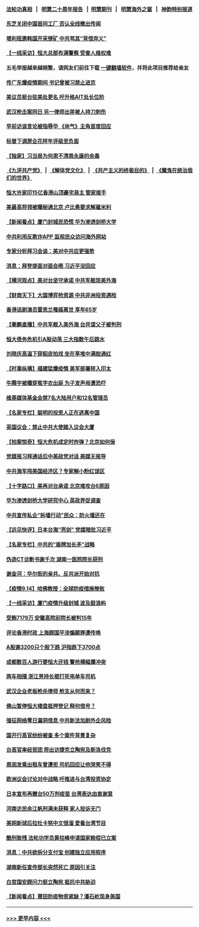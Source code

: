 #### [法轮功真相](https://github.com/gfw-breaker/truth/blob/master/README.md?t=0) &nbsp;&nbsp;|&nbsp;&nbsp; [明慧二十周年报告](https://github.com/gfw-breaker/mh-reports/blob/master/README.md?t=0) &nbsp;&nbsp;|&nbsp;&nbsp;[明慧期刊](https://github.com/gfw-breaker/mh-qikan) &nbsp;&nbsp;|&nbsp;&nbsp; [明慧海外之窗](https://github.com/gfw-breaker/mh-news/blob/master/README.md?t=0) &nbsp;&nbsp;|&nbsp;&nbsp; [神韵特别报道](https://github.com/gfw-breaker/mh-news/blob/master/shenyun.md?t=0)
#### [东芝关闭中国首间工厂 否认全线撤出传闻](../pages/nsc413/n13234658.md?t=09151551) 
#### [塔利班邀韩国开采锂矿 中共骂其“背信弃义”](../pages/nsc413/n13234619.md?t=09151551) 
#### [【一线采访】恒大总部布满警察 受害人维权难](../pages/nsc413/n13235360.md?t=09151551) 
#### 五毛举报越来越频繁，请网友们前往下载 [一键翻墙软件](https://github.com/gfw-breaker/ssr-accounts)，并将此项目推荐给亲友
#### [传广东爆疫情期间 书记曾被习禁止进京](../pages/nsc413/n13235005.md?t=09151551) 
#### [美议员挺台驻美处更名 吁升格AIT处长位阶](../pages/nsc413/n13234904.md?t=09151551) 
#### [武汉枪击案同日 另一律师出差被人持刀刺伤](../pages/nsc413/n13235101.md?t=09151551) 
#### [早前访谈言论被指辱华 《尚气》主角首度回应](../pages/nsc413/n13234560.md?t=09151551) 
#### [标普下调房企花样年评级至负面](../pages/nsc413/n13234715.md?t=09151551) 
#### [【独家】习当局为何肃不清周永康的余毒](../pages/nsc413/n13234584.md?t=09151551) 
#### [《九评共产党》](https://github.com/begood0513/9ping.md/blob/master/README.md) &nbsp;|&nbsp; [《解体党文化》](../../../../jtdwh.md/blob/master/README.md)  &nbsp;|&nbsp; [《共产主义的终极目的》](../../../../gczydzjmd.md/blob/master/README.md) &nbsp;|&nbsp; [《魔鬼在统治我们的世界》](../../../../mgztzwmdsj.md/blob/master/README.md) 
#### [恒大许家印15亿香港山顶豪宅易主 管家接手](../pages/nsc413/n13234871.md?t=09151551) 
#### [美最高将领被曝秘通北京 卢比奥要求解雇米利](../pages/nsc413/n13234647.md?t=09151551) 
#### [【新闻看点】厦门封城民恐慌 华为渗透剑桥大学](../pages/nsc413/n13234501.md?t=09151551) 
#### [中共利用反欺诈APP 监视民众访问海外网站](../pages/nsc413/n13234564.md?t=09151551) 
#### [专家分析拜习会谈：美对中共应更强势](../pages/nsc413/n13233514.md?t=09151551) 
#### [消息：拜登提面对面会晤 习近平没回应](../pages/nsc413/n13234614.md?t=09151551) 
#### [【横河观点】美对台坚守承诺 中共军舰现美外海](../pages/nsc413/n13234540.md?t=09151551) 
#### [【财商天下】大国博弈抢资源 中共非洲投资遇险](../pages/nsc413/n13234042.md?t=09151551) 
#### [香港话剧演员雷思兰罹癌离世 享年65岁](../pages/nsc413/n13234413.md?t=09151551) 
#### [【秦鹏直播】中共军舰入美外海 台共谍父子被判刑](../pages/nsc413/n13234517.md?t=09151551) 
#### [恒大债务危机引A股动荡 三大指数午后跳水](../pages/nsc413/n13234254.md?t=09151551) 
#### [刘晓庆高温下穿貂皮拍戏 坐在草堆中满脸通红](../pages/nsc413/n13234149.md?t=09151551) 
#### [【时事纵横】福建猛爆疫情 美军部署转入印太](../pages/nsc413/n13234487.md?t=09151551) 
#### [牛腾宇被曝穿冤字衣出庭 为子发声母遭恐吓](../pages/nsc413/n13234273.md?t=09151551) 
#### [维基媒体基金会禁7名大陆用户和12名管理员](../pages/nsc413/n13234181.md?t=09151551) 
#### [【名家专栏】聪明的投资人正在逃离中国](../pages/nsc413/n13232898.md?t=09151551) 
#### [英国议会：禁止中共大使踏入议会大厦](../pages/nsc413/n13234175.md?t=09151551) 
#### [【拍案惊奇】恒大危机成定时炸弹？北京如何保](../pages/nsc413/n13233385.md?t=09151551) 
#### [党媒报习拜通话后中美政党对话 美媒无报导](../pages/nsc413/n13234138.md?t=09151551) 
#### [中共海军闯美国经济区？专家解小粉红误区](../pages/nsc413/n13234062.md?t=09151551) 
#### [【十字路口】美再对台承诺 北京难攻台6原因](../pages/nsc413/n13233361.md?t=09151551) 
#### [华为渗透剑桥大学研究中心 英政界促调查](../pages/nsc413/n13233815.md?t=09151551) 
#### [中共宣传私企“拆墙行动”民众：防火墙还在](../pages/nsc413/n13233718.md?t=09151551) 
#### [【远见快评】日本台海“亮剑” 党媒暗批习近平](../pages/nsc413/n13231409.md?t=09151551) 
#### [【名家专栏】中共的“盾牌加长矛”战略](../pages/nsc413/n13230258.md?t=09151551) 
#### [伪造CT诊断书逾千次 湖南一医院院长获刑](../pages/nsc413/n13233241.md?t=09151551) 
#### [谢金河：华尔街的亲共、反共派开始对抗](../pages/nsc413/n13233111.md?t=09151551) 
#### [【疫情9.14】哈佛教授：全球防疫措施惨败](../pages/nsc413/n13232904.md?t=09151551) 
#### [【一线采访】厦门疫情升级封城 波及鼓浪屿](../pages/nsc413/n13233108.md?t=09151551) 
#### [受贿7179万 安徽高院前院长被判15年](../pages/nsc413/n13233171.md?t=09151551) 
#### [评论香港时政 上海顾国平涉煽颠罪遭传唤](../pages/nsc413/n13233139.md?t=09151551) 
#### [A股逾3200只个股下跌 沪指跌下3700点](../pages/nsc413/n13232622.md?t=09151551) 
#### [成都数百人游行要恒大还钱 警抢横幅爆冲突](../pages/nsc413/n13232765.md?t=09151551) 
#### [两车相撞 浙江男持长棍打死电单车司机](../pages/nsc413/n13232772.md?t=09151551) 
#### [武汉企业老板枪杀律师 枪支从何而来？](../pages/nsc413/n13232148.md?t=09151551) 
#### [佛山暂停恒大楼盘抵押登记 释何信号？](../pages/nsc413/n13231961.md?t=09151551) 
#### [强征网络零日漏洞信息 中共新法加剧外企风险](../pages/nsc413/n13232301.md?t=09151551) 
#### [国开行高官纷纷被查 多个案件背景复杂](../pages/nsc413/n13231920.md?t=09151551) 
#### [台高官率经贸团 将出访捷克立陶宛及斯洛伐克](../pages/nsc413/n13232188.md?t=09151551) 
#### [周润发乘出租车曾遭拒 司机回应让他哭笑不得](../pages/nsc413/n13231694.md?t=09151551) 
#### [欧洲议会讨论对中战略 吁推进与台湾投资协定](../pages/nsc413/n13232130.md?t=09151551) 
#### [日本宣布再赠台50万剂疫苗 台湾表达由衷谢意](../pages/nsc413/n13229907.md?t=09151551) 
#### [河南访民余江帆刑满未获释 家人投诉无门](../pages/nsc413/n13232106.md?t=09151551) 
#### [美网新球后拉杜卡努中文很溜 爱看台湾节目](../pages/nsc413/n13232116.md?t=09151551) 
#### [酷刑致残 法轮功学员黄柱峰申请国家赔偿已立案](../pages/nsc413/n13231174.md?t=09151551) 
#### [消息：中共欲拆分支付宝 创建独立应用程序](../pages/nsc413/n13231701.md?t=09151551) 
#### [湖南新任宣传部长突然死亡 原因引关注](../pages/nsc413/n13231831.md?t=09151551) 
#### [白宫国安顾问力挺立陶宛 抵抗中共胁迫](../pages/nsc413/n13231756.md?t=09151551) 
#### [【新闻看点】莆田防疫物资紧缺？潘石屹现身美国](../pages/nsc413/n13231376.md?t=09151551) 

----
#### [ >>> 更早内容 <<< ](../indexes/nsc413-earlier.md)
